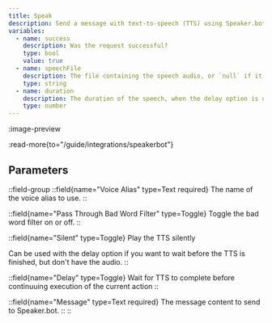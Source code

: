 ```yaml
---
title: Speak
description: Send a message with text-to-speech (TTS) using Speaker.bot
variables:
  - name: success
    description: Was the request successful?
    type: bool
    value: true
  - name: speechFile
    description: The file containing the speech audio, or `null` if it doesn't exist
    type: string
  - name: duration
    description: The duration of the speech, when the delay option is used
    type: number
---
```


:image-preview

:read-more{to="/guide/integrations/speakerbot"}

## Parameters
::field-group
  ::field{name="Voice Alias" type=Text required}
  The name of the voice alias to use.
  ::

  ::field{name="Pass Through Bad Word Filter" type=Toggle}
  Toggle the bad word filter on or off.
  ::

  ::field{name="Silent" type=Toggle}
  Play the TTS silently

  Can be used with the delay option if you want to wait before the TTS is finished, but don't have the audio.
  ::

  ::field{name="Delay" type=Toggle}
  Wait for TTS to complete before continuuing execution of the current action
  ::

  ::field{name="Message" type=Text required}
  The message content to send to Speaker.bot.
  ::
::